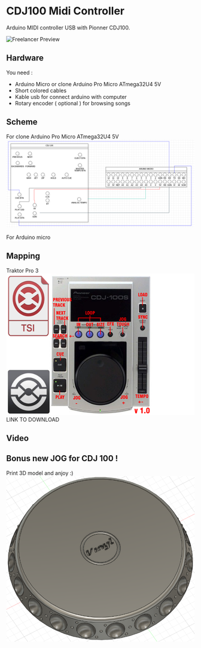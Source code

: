 # CDJ100 Midi Controller
Arduino MIDI controller USB with Pionner CDJ100.

![Freelancer Preview](https://github.com/Lukaszm328/ArduinoMidiControllerUsb/blob/master/CDJ100Arduino.png?raw=true)

## Hardware
You need :
- Arduino Micro or clone Arduino Pro Micro ATmega32U4 5V
- Short colored cables
- Kable usb for connect arduino with computer
- Rotary encoder ( optional ) for browsing songs

## Scheme
For clone Arduino Pro Micro ATmega32U4 5V
![Freelancer Preview](https://github.com/Lukaszm328/CDJ100MidiController/blob/master/Arduino-scheme.png?raw=true)

For Arduino micro

## Mapping
Traktor Pro 3
![Freelancer Preview](https://github.com/Lukaszm328/CDJ100MidiController/blob/master/Images/CDJ-100-MAPPING.png?raw=true)
LINK TO DOWNLOAD

## Video

## Bonus new JOG for CDJ 100 !
Print 3D model and anjoy :)
![Freelancer Preview](https://github.com/Lukaszm328/CDJ100MidiController/blob/master/CDJ100-new-jog.png?raw=true)
